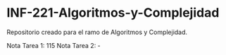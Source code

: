 # INF-221-Algoritmos-y-Complejidad
Repositorio creado para el ramo de Algoritmos y Complejidad.

Nota Tarea 1: 115
Nota Tarea 2: -
